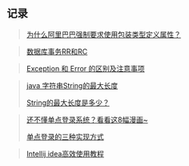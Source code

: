 ## 记录

> [为什么阿里巴巴强制要求使用包装类型定义属性？](https://mp.weixin.qq.com/s/_sRnj8pxiMlqGWTsuPkApA)

> [数据库事务RR和RC](https://zhuanlan.zhihu.com/p/111081399)

> [Exception 和 Error 的区别及注意事项](https://mp.weixin.qq.com/s/W6l1jdxacj3FGm_Ga8l2qw)

> [java 字符串String的最大长度](https://www.cnblogs.com/rgyfred/p/12217645.html)
> 
> [String的最大长度是多少？](https://mp.weixin.qq.com/s?__biz=Mzg4MjYyOTgwNw==&mid=2247487389&idx=1&sn=bfa8cbc7995aa6d1ca86e75502f7c65a&chksm=cf52825df8250b4b64aa1f82cf27f66f4f5db44e7988bc01118ce456561d7a8b93860a8843d6&scene=178&cur_album_id=1957360767096193027#rd)

> [还不懂单点登录系统？看看这8幅漫画~](https://mp.weixin.qq.com/s/83M7sGTIakSXBVEs0Cq-0Q)
> 
> [单点登录的三种实现方式](https://mp.weixin.qq.com/s/00pSQ7ta_zDe-lGLjmcAbw)
> 

> [Intellij idea高效使用教程](https://mp.weixin.qq.com/s/miZ-mumvzK1RGyLl1_Rqug)

> 

> 

> 